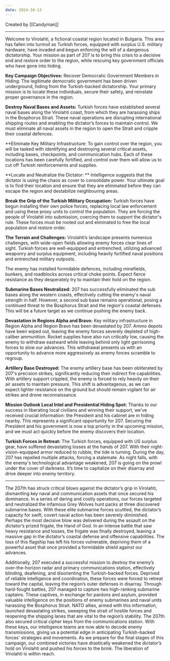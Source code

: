 ```yaml
---
date: 2024-10-13
---
```


Created by [[Candyman]]

----------------------

Welcome to Virolahti, a fictional coastal region located in Bulgaria. This area has fallen into turmoil as Turkish forces, equipped with surplus U.S. military hardware, have invaded and begun enforcing the will of a dangerous dictatorship. Your mission as part of 207 is to bring this crisis to a decisive end and restore order to the region, while rescuing key government officials who have gone into hiding.

**Key Campaign Objectives:**
Recover Democratic Government Members in Hiding: The legitimate democratic government has been driven underground, hiding from the Turkish-backed dictatorship. Your primary mission is to locate these individuals, secure their safety, and reinstate proper governance in the region.

**Destroy Naval Bases and Assets:** 
Turkish forces have established several naval bases along the Virolahti coast, from which they are harassing ships in the Bosphorus Strait. These naval operations are disrupting international shipping routes and enabling the dictator’s forces to maintain control. We must eliminate all naval assets in the region to open the Strait and cripple their coastal defences.

**Eliminate Key Military Infrastructure: 
To gain control over the region, you will be tasked with identifying and destroying several critical assets, including bases, checkpoints, and communication hubs. Each of these locations has been carefully fortified, and control over them will allow us to cut off Turkish reinforcements and supplies.

**Locate and Neutralize the Dictator: **
Intelligence suggests that the dictator is using the chaos as cover to consolidate power. Your ultimate goal is to find their location and ensure that they are eliminated before they can escape the region and destabilize neighbouring areas.

**Break the Grip of the Turkish Military Occupation:** 
Turkish forces have begun installing their own police forces, replacing local law enforcement and using these proxy units to control the population. They are forcing the people of Virolahti into submission, coercing them to support the dictator's rule. These forces must be rooted out and eliminated to free the local population and restore order.

**The Terrain and Challenges:**
Virolahti’s landscape presents numerous challenges, with wide-open fields allowing enemy forces clear lines of sight. Turkish forces are well-equipped and entrenched, utilizing advanced weaponry and surplus equipment, including heavily fortified naval positions and entrenched military outposts.

The enemy has installed formidable defences, including minefields, bunkers, and roadblocks across critical choke points. Expect fierce resistance as they desperately try to maintain their hold on the region.



**Submarine Bases Neutralized:**
207 has successfully eliminated the sub bases along the western coasts, effectively cutting the enemy's naval strength in half. However, a second sub base remains operational, posing a continued threat to the Bosphorus Strait and the region's coastal defenses. This will be a future target as we continue pushing the enemy back.

**Devastation in Regions Alpha and Bravo:**
Key military infrastructure in Region Alpha and Region Bravo has been devastated by 207. Ammo depots have been wiped out, leaving the enemy forces severely depleted of high-caliber ammunition. Rocket supplies have also run critically low, causing the enemy to withdraw eastward while leaving behind only light garrisoning forces to slow our advances. This withdrawal presents us with an opportunity to advance more aggressively as enemy forces scramble to regroup.

**Artillery Base Destroyed:**
The enemy artillery base has been obliterated by 207's precision strikes, significantly reducing their indirect fire capabilities. With artillery support crippled, the enemy is forced to rely heavily on their air assets to maintain pressure. This shift is advantageous, as we can expect lighter resistance on the ground but should remain vigilant for air strikes and drone reconnaissance.

**Mission Outlook
Local Intel and Presidential Hiding Spot:**
Thanks to our success in liberating local civilians and winning their support, we've received crucial information: the President and his cabinet are in hiding nearby. This represents a significant opportunity for 207. Securing the President and his government is now a top priority in the upcoming mission, and we must act quickly before the enemy discovers their location.

**Turkish Forces in Retreat:**
The Turkish forces, equipped with US surplus gear, have suffered devastating losses at the hands of 207. With their night-vision-equipped armor reduced to rubble, the tide is turning. During the day, 207 has repelled multiple attacks, forcing a stalemate. As night falls, with the enemy's technological advantage weakened, 207 is going on the prowl under the cover of darkness. It’s time to capitalize on their disarray and drive deeper into enemy territory.

--------------------------------------

The 207th has struck critical blows against the dictator’s grip in Virolahti, dismantling key naval and communication assets that once secured his dominance. In a series of daring and costly operations, our forces targeted and neutralized the infamous Grey Wolves hunt packs at three discovered submarine bases. With these elite submarine forces scuttled, the dictator’s capacity for swift, covert naval action has been severely diminished. Perhaps the most decisive blow was delivered during the assault on the dictator’s prized frigate, the Hand of God. In an intense battle that saw heavy resistance and losses, the frigate was finally destroyed, leaving a massive gap in the dictator’s coastal defense and offensive capabilities. The loss of this flagship has left his forces vulnerable, depriving them of a powerful asset that once provided a formidable shield against our advances.

Additionally, 207 executed a successful mission to destroy the enemy’s over-the-horizon radar and primary communications station, effectively blinding, deafening, and disorienting the Turkish-backed forces. Deprived of reliable intelligence and coordination, these forces were forced to retreat toward the capital, leaving the region’s outer defenses in disarray. Through hard-fought battles, 207 managed to capture two high-ranking submarine captains. These captives, in exchange for pardons and asylum, provided valuable intelligence on the positions of enemy submarines and naval units harassing the Bosphorus Strait. NATO allies, armed with this information, launched devastating strikes, sweeping the strait of hostile forces and reopening the shipping lanes that are vital to the region’s stability. The 207th also secured critical cipher keys from the communications station. With these keys, our intelligence teams are now able to decode enemy transmissions, giving us a potential edge in anticipating Turkish-backed forces' strategies and movements. As we prepare for the final stages of this campaign, our combined victories have drastically weakened the dictator’s hold on Virolahti and pushed his forces to the brink. The liberation of Virolahti is within reach.
